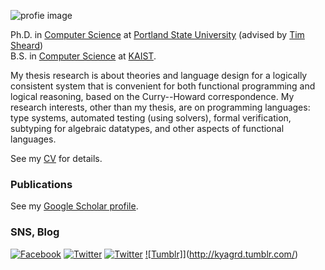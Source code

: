 ![profie image](http://kyagrd.github.io/images/kya_face.jpg)

Ph.D. in [Computer Science](http://cs.pdx.edu/)
at [Portland State University](http://www.pdx.edu/)
(advised by [Tim Sheard](http://cs.pdx.edu/~sheard/))
<br>
B.S. in [Computer Science](http://cs.kaist.ac.kr/)
at [KAIST](http://www.kaist.ac.kr/).

My thesis research is about theories and language design for
a logically consistent system that is convenient for both
functional programming and logical reasoning, based on the Curry--Howard correspondence.
My research interests, other than my thesis, are on programming languages:
type systems, automated testing (using solvers), formal verification, subtyping for algebraic datatypes,
and other aspects of functional languages.

See my [CV](https://github.com/kyagrd/cv/blob/master/kyagrd_tumblr_cv.pdf?raw=true) for details.

### Publications
See my [Google Scholar profile](http://scholar.google.com/citations?hl=en&user=n-GwE98AAAAJ).

### SNS, Blog
[![Facebook](https://kyagrd.github.io/images/fb_icon32.png)](http://facebook.com/kyagrd)
[![Twitter](https://kyagrd.github.io/images/twitter_icon32.png)](https://twitter.com/kyagrd)
[![Twitter](https://kyagrd.github.io/images/linkedin_icon32.png)](https://linkedin.com/in/kyagrd)
[![Tumblr]](https://kyagrd.github.io/images/tumblr_icon32.png)](http://kyagrd.tumblr.com/)
